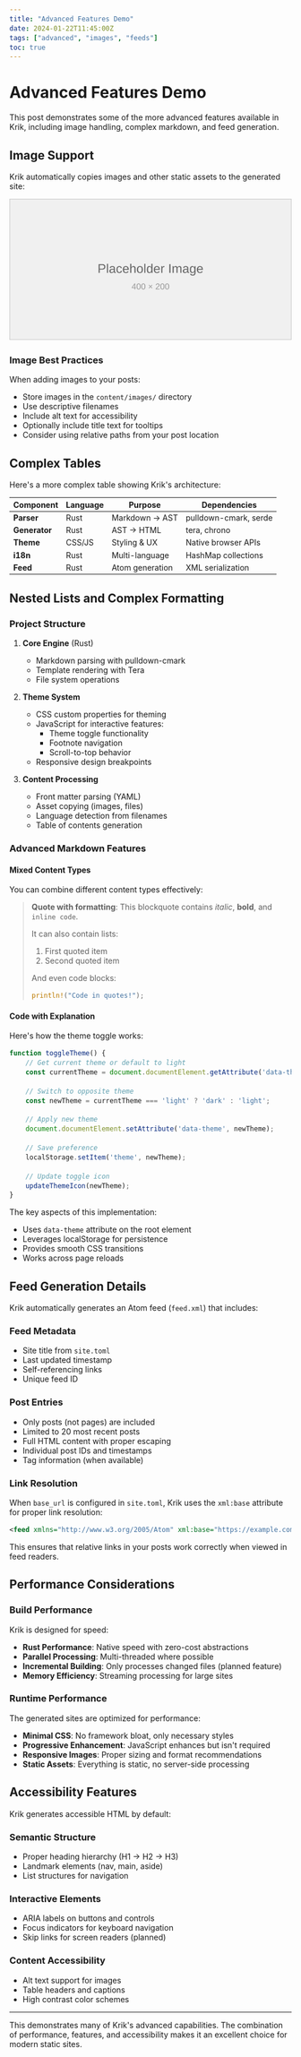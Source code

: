 ```yaml
---
title: "Advanced Features Demo"
date: 2024-01-22T11:45:00Z
tags: ["advanced", "images", "feeds"]
toc: true
---
```


# Advanced Features Demo

This post demonstrates some of the more advanced features available in Krik, including image handling, complex markdown, and feed generation.

## Image Support

Krik automatically copies images and other static assets to the generated site:

![Placeholder Image](../images/placeholder.svg "This is a placeholder image")

### Image Best Practices

When adding images to your posts:

- Store images in the `content/images/` directory
- Use descriptive filenames
- Include alt text for accessibility
- Optionally include title text for tooltips
- Consider using relative paths from your post location

## Complex Tables

Here's a more complex table showing Krik's architecture:

| Component | Language | Purpose | Dependencies |
|-----------|----------|---------|--------------|
| **Parser** | Rust | Markdown → AST | pulldown-cmark, serde |
| **Generator** | Rust | AST → HTML | tera, chrono |
| **Theme** | CSS/JS | Styling & UX | Native browser APIs |
| **i18n** | Rust | Multi-language | HashMap collections |
| **Feed** | Rust | Atom generation | XML serialization |

## Nested Lists and Complex Formatting

### Project Structure

1. **Core Engine** (Rust)
   - Markdown parsing with pulldown-cmark
   - Template rendering with Tera
   - File system operations
   
2. **Theme System**
   - CSS custom properties for theming
   - JavaScript for interactive features:
     - Theme toggle functionality
     - Footnote navigation
     - Scroll-to-top behavior
   - Responsive design breakpoints
   
3. **Content Processing**
   - Front matter parsing (YAML)
   - Asset copying (images, files)
   - Language detection from filenames
   - Table of contents generation

### Advanced Markdown Features

#### Mixed Content Types

You can combine different content types effectively:

> **Quote with formatting**: This blockquote contains *italic*, **bold**, and `inline code`.
> 
> It can also contain lists:
> 1. First quoted item
> 2. Second quoted item
> 
> And even code blocks:
> ```rust
> println!("Code in quotes!");
> ```

#### Code with Explanation

Here's how the theme toggle works:

```javascript
function toggleTheme() {
    // Get current theme or default to light
    const currentTheme = document.documentElement.getAttribute('data-theme') || 'light';
    
    // Switch to opposite theme
    const newTheme = currentTheme === 'light' ? 'dark' : 'light';
    
    // Apply new theme
    document.documentElement.setAttribute('data-theme', newTheme);
    
    // Save preference
    localStorage.setItem('theme', newTheme);
    
    // Update toggle icon
    updateThemeIcon(newTheme);
}
```

The key aspects of this implementation:

- Uses `data-theme` attribute on the root element
- Leverages localStorage for persistence
- Provides smooth CSS transitions
- Works across page reloads

## Feed Generation Details

Krik automatically generates an Atom feed (`feed.xml`) that includes:

### Feed Metadata
- Site title from `site.toml`
- Last updated timestamp
- Self-referencing links
- Unique feed ID

### Post Entries
- Only posts (not pages) are included
- Limited to 20 most recent posts
- Full HTML content with proper escaping
- Individual post IDs and timestamps
- Tag information (when available)

### Link Resolution

When `base_url` is configured in `site.toml`, Krik uses the `xml:base` attribute for proper link resolution:

```xml
<feed xmlns="http://www.w3.org/2005/Atom" xml:base="https://example.com">
```

This ensures that relative links in your posts work correctly when viewed in feed readers.

## Performance Considerations

### Build Performance

Krik is designed for speed:

- **Rust Performance**: Native speed with zero-cost abstractions
- **Parallel Processing**: Multi-threaded where possible
- **Incremental Building**: Only processes changed files (planned feature)
- **Memory Efficiency**: Streaming processing for large sites

### Runtime Performance

The generated sites are optimized for performance:

- **Minimal CSS**: No framework bloat, only necessary styles
- **Progressive Enhancement**: JavaScript enhances but isn't required
- **Responsive Images**: Proper sizing and format recommendations
- **Static Assets**: Everything is static, no server-side processing

## Accessibility Features

Krik generates accessible HTML by default:

### Semantic Structure
- Proper heading hierarchy (H1 → H2 → H3)
- Landmark elements (nav, main, aside)
- List structures for navigation

### Interactive Elements
- ARIA labels on buttons and controls
- Focus indicators for keyboard navigation
- Skip links for screen readers (planned)

### Content Accessibility
- Alt text support for images
- Table headers and captions
- High contrast color schemes

---

This demonstrates many of Krik's advanced capabilities. The combination of performance, features, and accessibility makes it an excellent choice for modern static sites.